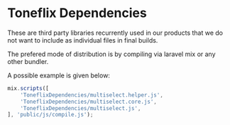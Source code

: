 # Toneflix Dependencies
These are third party libraries recurrently used in our products that we do not want to include as individual files in final builds.

The prefered mode of distribution is by compiling via laravel mix or any other bundler.

A possible example is given below:

```js
mix.scripts([
    'ToneflixDependencies/multiselect.helper.js',
    'ToneflixDependencies/multiselect.core.js',
    'ToneflixDependencies/multiselect.js',
], 'public/js/compile.js');
```
